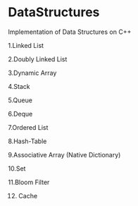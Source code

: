 # DataStructures

Implementation of Data Structures on C++

1.Linked List

2.Doubly Linked List

3.Dynamic Array

4.Stack

5.Queue

6.Deque

7.Ordered List

8.Hash-Table

9.Associative Array (Native Dictionary)

10.Set

11.Bloom Filter

12. Cache

